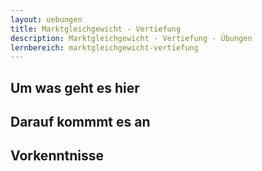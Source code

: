 ```yaml
---
layout: uebungen
title: Marktgleichgewicht - Vertiefung
description: Marktgleichgewicht - Vertiefung - Übungen
lernbereich: marktgleichgewicht-vertiefung
---
```


## Um was geht es hier

## Darauf kommmt es an

## Vorkenntnisse
